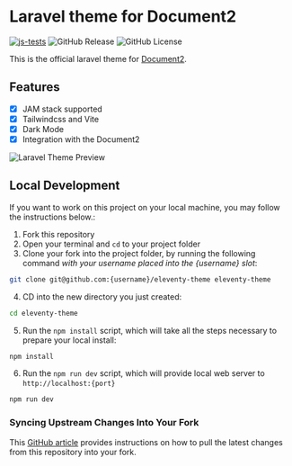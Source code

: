 # Laravel theme for Document2

[![js-tests](https://github.com/cable8mm/eleventy-theme/actions/workflows/js-tests.yml/badge.svg)](https://github.com/cable8mm/eleventy-theme/actions/workflows/js-tests.yml)
![GitHub Release](https://img.shields.io/github/v/release/cable8mm/eleventy-theme)
![GitHub License](https://img.shields.io/github/license/cable8mm/eleventy-theme)

This is the official laravel theme for [Document2](https://github.com/cable8m/document2).

## Features

- [x] JAM stack supported
- [x] Tailwindcss and Vite
- [x] Dark Mode
- [x] Integration with the Document2

![Laravel Theme Preview](https://cabinet.palgle.com/eleventy-theme-preview.png)

## Local Development

If you want to work on this project on your local machine, you may follow the instructions below.:

1. Fork this repository
2. Open your terminal and `cd` to your project folder
3. Clone your fork into the project folder, by running the following command *with your username placed into the {username} slot*:

```bash
git clone git@github.com:{username}/eleventy-theme eleventy-theme
```

4. CD into the new directory you just created:

```bash
cd eleventy-theme
```

5. Run the `npm install` script, which will take all the steps necessary to prepare your local install:

```bash
npm install
```

6. Run the `npm run dev` script, which will provide local web server to `http://localhost:{port}`

```bash
npm run dev
```

### Syncing Upstream Changes Into Your Fork

This [GitHub article](https://help.github.com/en/articles/syncing-a-fork) provides instructions on how to pull the latest changes from this repository into your fork.
